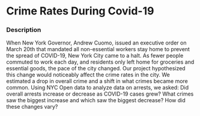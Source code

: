 # Crime Rates During Covid-19

### Description
When New York Governor, Andrew Cuomo, issued an executive order on March 20th that mandated all non-essential workers stay home to prevent the spread of COVID-19, New York City came to a halt. As fewer people commuted to work each day, and residents only left home for groceries and essential goods, the pace of the city changed. 
Our project hypothesized this change would noticeably affect the crime rates in the city. 
We estimated a drop in overall crime and a shift in what crimes became more common. Using NYC Open data to analyze data on arrests, we asked: 
Did overall arrests increase or decrease as COVID-19 cases grew? 
What crimes saw the biggest increase and which saw the biggest decrease?
How did these changes vary? 


